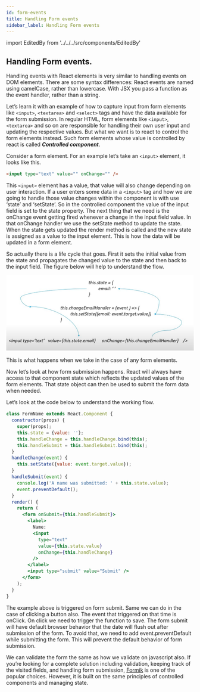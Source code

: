 ```yaml
---
id: form-events
title: Handling Form events
sidebar_label: Handling Form events
---
```


import EditedBy from '../../../src/components/EditedBy'

## Handling Form events.

Handling events with React elements is very similar to handling events on DOM elements. There are some syntax differences: React events are named using camelCase, rather than lowercase. With JSX you pass a function as the event handler, rather than a string.

Let’s learn it with an example of how to capture input from form elements like `<input>`, `<textarea>` and `<select>` tags and have the data available for the form submission. In regular HTML, form elements like `<input>`, `<textarea>` and so on are responsible for handling their own user input and updating the respective values. But what we want is to react to control the form elements instead. Such form elements whose value is controlled by react is called _**Controlled component**_.

Consider a form element. For an example let’s take an `<input>` element, it looks like this.

```html
<input type="text" value="" onChange="" />
```

This `<input>` element has a value, that value will also change depending on user interaction. If a user enters some data in a `<input>` tag and how we are going to handle those value changes within the component is with use ‘state’ and ‘setState’. So in the controlled component the value of the input field is set to the state property. The next thing that we need is the onChange event getting fired whenever a change in the input field value. In that onChange handler we use the setState method to update the state. When the state gets updated the render method is called and the new state is assigned as a value to the input element. This is how the data will be updated in a form element.

So actually there is a life cycle that goes. First it sets the initial value from the state and propagates the changed value to the state and then back to the input field. The figure below will help to understand the flow.

![life cycle of form events](/img/form-event-life-cycle.png 'HandlingFormEvents')

This is what happens when we take in the case of any form elements.

Now let’s look at how form submission happens. React will always have access to that component state which reflects the updated values of the form elements. That state object can then be used to submit the form data when needed.

Let’s look at the code below to understand the working flow.

```jsx
class FormName extends React.Component {
  constructor(props) {
    super(props);
    this.state = {value: ''};
    this.handleChange = this.handleChange.bind(this);
    this.handleSubmit = this.handleSubmit.bind(this);
  }
  handleChange(event) {
    this.setState({value: event.target.value});
  }
  handleSubmit(event) {
    console.log('A name was submitted: ' + this.state.value);
    event.preventDefault();
  }
  render() {
    return (
      <form onSubmit={this.handleSubmit}>
        <label>
          Name:
          <input
            type="text"
            value={this.state.value}
            onChange={this.handleChange}
          />
        </label>
        <input type="submit" value="Submit" />
      </form>
    );
  }
}
```

The example above is triggered on form submit. Same we can do in the case of clicking a button also. The event that triggered on that time is onClick. On click we need to trigger the function to save. The form submit will have default browser behavior that the date will flush out after submission of the form. To avoid that, we need to add event.preventDefault while submitting the form. This will prevent the default behavior of form submission.

We can validate the form the same as how we validate on javascript also. If you’re looking for a complete solution including validation, keeping track of the visited fields, and handling form submission, <a href="https://jaredpalmer.com/formik" target="_blank">Formik</a> is one of the popular choices. However, it is built on the same principles of controlled components and managing state.

<EditedBy name="Deepak Vincent K" date="14/05/2020" />
